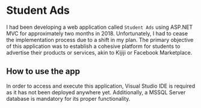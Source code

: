 # Student Ads

I had been developing a web application called `Student Ads` using ASP.NET MVC for approximately two months in 2018. Unfortunately, I had to cease the implementation process due to a shift in my plan. The primary objective of this application was to establish a cohesive platform for students to advertise their products or services, akin to Kijiji or Facebook Marketplace.


## How to use the app

In order to access and execute this application, Visual Studio IDE is required as it has not been deployed anywhere yet. Additionally, a MSSQL Server database is mandatory for its proper functionality.

